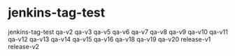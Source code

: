 # jenkins-tag-test
jenkins-tag-test
qa-v2
qa-v3
qa-v5
qa-v6
qa-v7
qa-v8
qa-v9
qa-v10
qa-v11
qa-v12
qa-v13
qa-v14
qa-v15
qa-v16
qa-v18
qa-v19
qa-v20
release-v1
release-v2